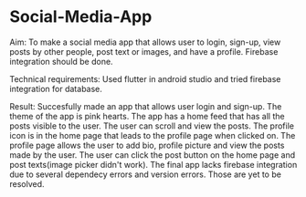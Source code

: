 # Social-Media-App

Aim: To make a social media app that allows user to login, sign-up, view posts by other people, post text or images, and have a profile. Firebase integration should be done.

Technical requirements: Used flutter in android studio and tried firebase integration for database.

Result: Succesfully made an app that allows user login and sign-up. The theme of the app is pink hearts. The app has a home feed that has all the posts visible to the user. The user can scroll and view the posts. The profile icon is in the home page that leads to the profile page when clicked on. The profile page allows the user to add bio, profile picture and view the posts made by the user. The user can click the post button on the home page and post texts(image picker didn't work). The final app lacks firebase integration due to several dependecy errors and version errors. Those are yet to be resolved.
